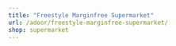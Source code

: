 ```yaml
---
title: "Freestyle Marginfree Supermarket"
url: /adoor/freestyle-marginfree-supermarket/
shop: supermarket
---
```

